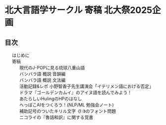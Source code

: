 <div id="cover">

  # 北大言語学サークル 寄稿 北大祭2025企画

</div>

<nav id="toc" role="doc-toc">

  ## 目次

  1. [はじめに](preface.html)
  1. [寄稿](contri/index.html)
      1. [現代のJ-POPに見る琉球八重山語](contri/yaimamuni-jpop.html)
      1. [バンバラ語 概説 音韻編](contri/bamanankan-1.html)
      1. [バンバラ語 概説 文法編](contri/bamanankan-2.html)
      1. [活動記録&レポ 小野智香子先生講演会「イテリメン語における否定」](contri/itenmen.html)
      1. [ドラマ『ゴールデンカムイ』のアイヌ語を読んでみよう！](contri/golden-kamuy.html)
      1. [あたらしいHulingのHPのはなし](contri/new-hp.html)
      1. [へっぽこAIをつくろう！(NLP/ML 勉強会ノート)](contri/nlp-ml-huit.html)
      1. [補助記号のついたキリル文字《І і》のフォント問題](contri/i-font.html)
      1. [ニコライの『魯話和訳』に関する覚書](contri/nikolaj.html)

</nav>
